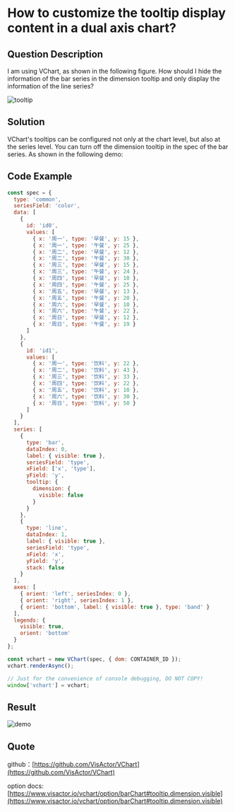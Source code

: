 # How to customize the tooltip display content in a dual axis chart?

## Question Description

I am using VChart, as shown in the following figure. How should I hide the information of the bar series in the dimension tooltip and only display the information of the line series?

![tooltip](/vchart/faq/72-0.png)

## Solution

VChart's tooltips can be configured not only at the chart level, but also at the series level. You can turn off the dimension tooltip in the spec of the bar series. As shown in the following demo:

## Code Example

```javascript livedemo
const spec = {
  type: 'common',
  seriesField: 'color',
  data: [
    {
      id: 'id0',
      values: [
        { x: '周一', type: '早餐', y: 15 },
        { x: '周一', type: '午餐', y: 25 },
        { x: '周二', type: '早餐', y: 12 },
        { x: '周二', type: '午餐', y: 30 },
        { x: '周三', type: '早餐', y: 15 },
        { x: '周三', type: '午餐', y: 24 },
        { x: '周四', type: '早餐', y: 10 },
        { x: '周四', type: '午餐', y: 25 },
        { x: '周五', type: '早餐', y: 13 },
        { x: '周五', type: '午餐', y: 20 },
        { x: '周六', type: '早餐', y: 10 },
        { x: '周六', type: '午餐', y: 22 },
        { x: '周日', type: '早餐', y: 12 },
        { x: '周日', type: '午餐', y: 19 }
      ]
    },
    {
      id: 'id1',
      values: [
        { x: '周一', type: '饮料', y: 22 },
        { x: '周二', type: '饮料', y: 43 },
        { x: '周三', type: '饮料', y: 33 },
        { x: '周四', type: '饮料', y: 22 },
        { x: '周五', type: '饮料', y: 10 },
        { x: '周六', type: '饮料', y: 30 },
        { x: '周日', type: '饮料', y: 50 }
      ]
    }
  ],
  series: [
    {
      type: 'bar',
      dataIndex: 0,
      label: { visible: true },
      seriesField: 'type',
      xField: ['x', 'type'],
      yField: 'y',
      tooltip: {
        dimension: {
          visible: false
        }
      }
    },
    {
      type: 'line',
      dataIndex: 1,
      label: { visible: true },
      seriesField: 'type',
      xField: 'x',
      yField: 'y',
      stack: false
    }
  ],
  axes: [
    { orient: 'left', seriesIndex: 0 },
    { orient: 'right', seriesIndex: 1 },
    { orient: 'bottom', label: { visible: true }, type: 'band' }
  ],
  legends: {
    visible: true,
    orient: 'bottom'
  }
};

const vchart = new VChart(spec, { dom: CONTAINER_ID });
vchart.renderAsync();

// Just for the convenience of console debugging, DO NOT COPY!
window['vchart'] = vchart;
```

## Result

![demo](/vchart/faq/72-1.png)

## Quote

github：[https://github.com/VisActor/VChart](https://github.com/VisActor/VChart)

option docs: [https://www.visactor.io/vchart/option/barChart#tooltip.dimension.visible](https://www.visactor.io/vchart/option/barChart#tooltip.dimension.visible)
